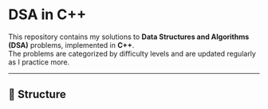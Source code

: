 # DSA in C++  

This repository contains my solutions to **Data Structures and Algorithms (DSA)** problems, implemented in **C++**.  
The problems are categorized by difficulty levels and are updated regularly as I practice more.  

---

## 📂 Structure  

